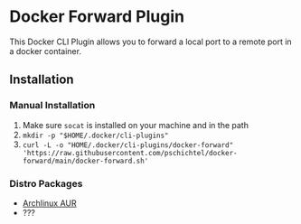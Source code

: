 Docker Forward Plugin
=====================

This Docker CLI Plugin allows you to forward a local port to a remote port in a docker container.

Installation
------------

### Manual Installation

1. Make sure `socat` is installed on your machine and in the path
2. `mkdir -p "$HOME/.docker/cli-plugins"`
3. `curl -L -o "HOME/.docker/cli-plugins/docker-forward" 'https://raw.githubusercontent.com/pschichtel/docker-forward/main/docker-forward.sh'`

### Distro Packages

* [Archlinux AUR](https://aur.archlinux.org/)
* ???
